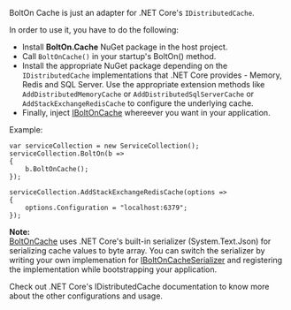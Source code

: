 BoltOn Cache is just an adapter for .NET Core's `IDistributedCache`.

In order to use it, you have to do the following:

* Install **BoltOn.Cache** NuGet package in the host project.
* Call `BoltOnCache()` in your startup's BoltOn() method. 
* Install the appropriate NuGet package depending on the `IDistributedCache` implementations that .NET Core provides - Memory, Redis and SQL Server. Use the appropriate extension methods like `AddDistributedMemoryCache` or `AddDistributedSqlServerCache` or `AddStackExchangeRedisCache` to configure the underlying cache. 
* Finally, inject [IBoltOnCache](https://github.com/gokulm/BoltOn/blob/master/src/BoltOn/Cache/IBoltOnCache.cs) whereever you want in your application.

Example:

    var serviceCollection = new ServiceCollection();
    serviceCollection.BoltOn(b =>
    {
        b.BoltOnCache();
    });

    serviceCollection.AddStackExchangeRedisCache(options =>
    {
        options.Configuration = "localhost:6379";
    });

**Note:**
<br />
[BoltOnCache](https://github.com/gokulm/BoltOn/blob/master/src/BoltOn.Cache/BoltOnCache.cs) uses .NET Core's built-in serializer (System.Text.Json) for serializing cache values to byte array. You can switch the serializer by writing your own implemenation for [IBoltOnCacheSerializer](https://github.com/gokulm/BoltOn/blob/master/src/BoltOn.Cache/BoltOnCacheSerializer.cs) and registering the implementation while bootstrapping your application.

Check out .NET Core's IDistributedCache documentation to know more about the other configurations and usage.
